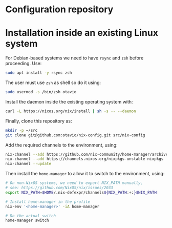 Configuration repository
=

Installation inside an existing Linux system
===

For Debian-based systems we need to have `rsync` and `zsh` before proceeding. Use:
```sh
sudo apt install -y rsync zsh
```

The user must use `zsh` as shell so do it using:
```sh
sudo usermod -s /bin/zsh otavio
```

Install the daemon inside the existing operating system with:
```sh
curl -L https://nixos.org/nix/install | sh -s -- --daemon
```

Finally, clone this repository as:
```sh
mkdir -p ~/src
git clone git@github.com:otavio/nix-config.git src/nix-config
```

Add the required channels to the environment, using:
```sh
nix-channel --add https://github.com/nix-community/home-manager/archive/master.tar.gz home-manager
nix-channel --add https://channels.nixos.org/nixpkgs-unstable nixpkgs
nix-channel --update
```

Then install the `home-manager` to allow it to switch to the environment, using:
```sh
# On non-NixOS systems, we need to export NIX_PATH manually,
# see: https://github.com/NixOS/nix/issues/2033
export NIX_PATH=$HOME/.nix-defexpr/channels${NIX_PATH:+:}$NIX_PATH

# Install home-manager in the profile
nix-env '<home-manager>' -iA home-manager

# Do the actual switch
home-manager switch
```
